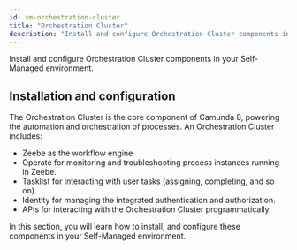 ```yaml
---
id: sm-orchestration-cluster
title: "Orchestration Cluster"
description: "Install and configure Orchestration Cluster components in your Self-Managed environment."
---
```


Install and configure Orchestration Cluster components in your Self-Managed environment.

## Installation and configuration

The Orchestration Cluster is the core component of Camunda 8, powering the automation and orchestration of processes. An Orchestration Cluster includes:

- Zeebe as the workflow engine
- Operate for monitoring and troubleshooting process instances running in Zeebe.
- Tasklist for interacting with user tasks (assigning, completing, and so on).
- Identity for managing the integrated authentication and authorization.
- APIs for interacting with the Orchestration Cluster programmatically.

In this section, you will learn how to install, and configure these components in your Self-Managed environment.
